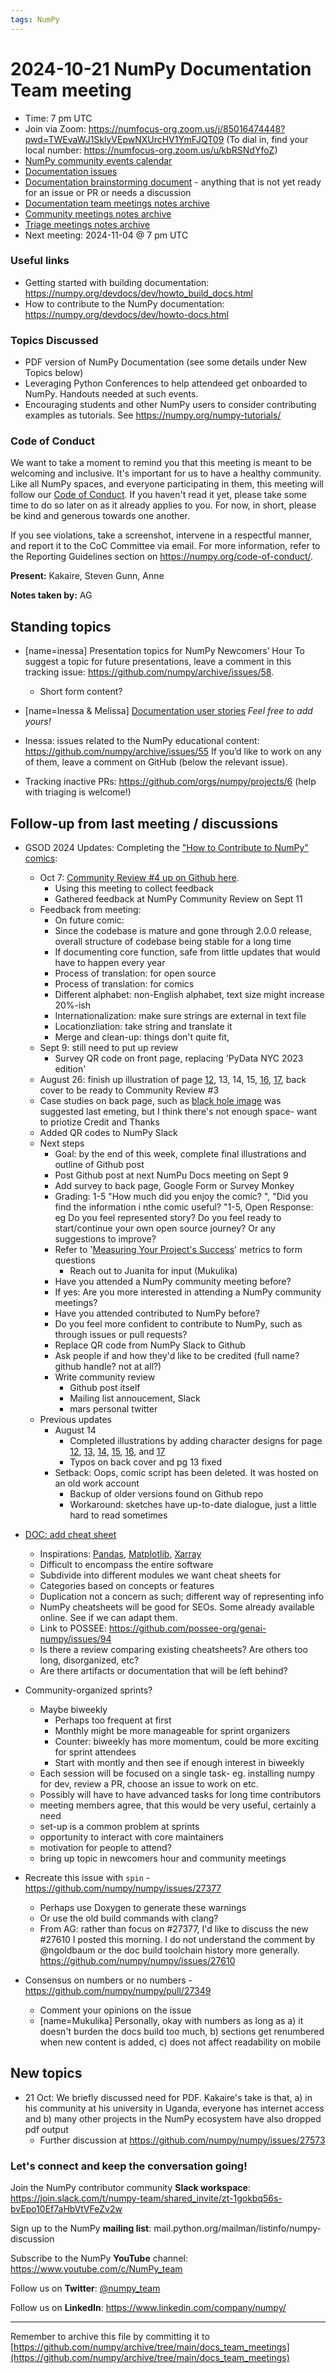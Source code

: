 ```yaml
---
tags: NumPy
---
```


# 2024-10-21 NumPy Documentation Team meeting

- Time: 7 pm UTC
- Join via Zoom: https://numfocus-org.zoom.us/j/85016474448?pwd=TWEvaWJ1SklyVEpwNXUrcHV1YmFJQT09 (To dial in, find your local number: https://numfocus-org.zoom.us/u/kbRSNdYfoZ)
- [NumPy community events calendar](https://scientific-python.org/calendars/)
- [Documentation issues](https://github.com/numpy/numpy/labels/04%20-%20Documentation)
- [Documentation brainstorming document](https://hackmd.io/RdtnQZpLRZqgNRe4gaJ0SA) - anything that is not yet ready for an issue or PR or needs a discussion
- [Documentation team meetings notes archive](https://github.com/numpy/archive/tree/main/docs_team_meetings)
- [Community meetings notes archive](https://github.com/numpy/archive/tree/main/community_meetings)
- [Triage meetings notes archive](https://github.com/numpy/archive/tree/master/triage_meetings)
- Next meeting: 2024-11-04 @ 7 pm UTC

### Useful links

- Getting started with building documentation: https://numpy.org/devdocs/dev/howto_build_docs.html
- How to contribute to the NumPy documentation: https://numpy.org/devdocs/dev/howto-docs.html

### Topics Discussed
- PDF version of NumPy Documentation (see some details under New Topics below)
- Leveraging Python Conferences to help attendeed get onboarded to NumPy. Handouts needed at such events.
- Encouraging students and other NumPy users to consider contributing examples as tutorials. See https://numpy.org/numpy-tutorials/

### Code of Conduct

We want to take a moment to remind you that this meeting is meant to be welcoming and inclusive. It's important for us to have a healthy community. Like all NumPy spaces, and everyone participating in them, this meeting will follow our [Code of Conduct](https://numpy.org/code-of-conduct/). If you haven't read it yet, please take some time to do so later on as it already applies to you. For now, in short, please be kind and generous towards one another. 

If you see violations, take a screenshot, intervene in a respectful manner, and report it to the CoC Committee via email. For more information, refer to the Reporting Guidelines section on https://numpy.org/code-of-conduct/.

**Present:** 
  Kakaire, Steven
  Gunn, Anne

**Notes taken by:**
  AG


## Standing topics

- [name=inessa] Presentation topics for NumPy Newcomers’ Hour 
To suggest a topic for future presentations, leave a comment in this tracking issue: https://github.com/numpy/archive/issues/58.
    - Short form content?

- [name=Inessa & Melissa] [Documentation user stories](https://github.com/numpy/numpy/issues/22089)
    *Feel free to add yours!*
    
- Inessa: issues related to the NumPy educational content:
https://github.com/numpy/archive/issues/55
If you’d like to work on any of them, leave a comment on GitHub (below the relevant issue).

- Tracking inactive PRs: https://github.com/orgs/numpy/projects/6 
(help with triaging is welcome!)



## Follow-up from last meeting / discussions

- GSOD 2024 Updates: Completing the ["How to Contribute to NumPy" comics](https://heyzine.com/flip-book/3e66a13901.html):
    - Oct 7: [Community Review #4 up on Github here](https://github.com/numpy/numpy/issues/27375).
        - Using this meeting to collect feedback
        - Gathered feedback at NumPy Community Review on Sept 11
    - Feedback from meeting:
        - On future comic: 
        - Since the codebase is mature and gone through 2.0.0 release, overall structure of codebase being stable for a long time
        - If documenting core function, safe from little updates that would have to happen every year
        - Process of translation: for open source
        - Process of translation: for comics
        - Different alphabet: non-English alphabet, text size might increase 20%-ish
        - Internationalization: make sure strings are external in text file
        - Locationzliation: take string and translate it
        - Merge and clean-up: things don't quite fit, 
    - Sept 9: still need to put up review
        - Survey QR code on front page, replacing 'PyData NYC 2023 edition'
    - August 26: finish up illustration of page [12](https://github.com/MarsBarLee/gsod-numpy-2023/blob/main/pg%2012_08_26_24.png?raw=true), 13, 14, 15, [16](https://github.com/MarsBarLee/gsod-numpy-2023/blob/main/pg%2016_08_26_24.png), [17](https://github.com/MarsBarLee/gsod-numpy-2023/blob/main/pg%2017_08_26_24.png?raw=true), back cover to be ready to Community Review #3
    - Case studies on back page, such as [black hole image](https://numpy.org/case-studies/blackhole-image/) was suggested last emeting, but I think there's not enough space- want to priotize Credit and Thanks
    - Added QR codes to NumPy Slack
    - Next steps
        - Goal: by the end of this week, complete final illustrations and outline of Github post
        - Post Github post at next NumPu Docs meeting on Sept 9
        - Add survey to back page, Google Form or Survey Monkey
        - Grading: 1-5 "How much did you enjoy the comic? ", "Did you find the information i nthe comic useful? "1-5, Open Response: eg Do you feel represented story? Do you feel ready to start/continue your own open source journey? Or any suggestions to improve? 
        - Refer to '[Measuring Your Project's Success](https://github.com/numpy/numpy/wiki/Google-Season-of-Docs-2024:-Project-Proposal)' metrics to form questions
            - Reach out to Juanita for input (Mukulika)
        - Have you attended a NumPy community meeting before?
        - If yes: Are you more interested in attending a NumPy community meetings?
        - Have you attended contributed to NumPy before?
        - Do you feel more confident to contribute to NumPy, such as through issues or pull requests?
        - Replace QR code from NumPy Slack to Github
        - Ask people if and how they'd like to be credited (full name? github handle? not at all?)
        - Write community review
            - Github post itself
            - Mailing list annoucement, Slack
            - mars personal twitter
    - Previous updates
        - August 14
            - Completed illustrations by adding character designs for page [12](https://github.com/MarsBarLee/gsod-numpy-2023/blob/main/pg%2012_08_12_24.png?raw=true), [13](https://github.com/MarsBarLee/gsod-numpy-2023/blob/main/pg%2013_08_12_24.png?raw=true), [14](https://github.com/MarsBarLee/gsod-numpy-2023/blob/main/pg%2014_08_12_24.png?raw=true), [15](https://github.com/MarsBarLee/gsod-numpy-2023/blob/main/pg%2015_8_12_24.png), [16](https://github.com/MarsBarLee/gsod-numpy-2023/blob/main/pg%2016_08_12_24.png), and [17](https://github.com/MarsBarLee/gsod-numpy-2023/blob/main/pg%2017_08_12_24.png)
            - Typos on back cover and pg 13 fixed
        - Setback: Oops, comic script has been deleted. It was hosted on an old work account
            - Backup of older versions found on Github repo
            - Workaround: sketches have up-to-date dialogue, just a little hard to read sometimes

- [DOC: add cheat sheet](https://github.com/numpy/numpy/issues/26593)
    - Inspirations: [Pandas](https://github.com/pandas-dev/pandas/blob/main/doc/cheatsheet/Pandas_Cheat_Sheet.pdf), [Matplotlib](https://matplotlib.org/cheatsheets/), [Xarray](https://docs.xarray.dev/en/stable/howdoi.html)
    - Difficult to encompass the entire software
    - Subdivide into different modules we want cheat sheets for
    - Categories based on concepts or features
    - Duplication not a concern as such; different way of representing info 
    - NumPy cheatsheets will be good for SEOs. Some already available online. See if we can adapt them.
    - Link to POSSEE: https://github.com/possee-org/genai-numpy/issues/94
    - Is there a review comparing existing cheatsheets? Are others too long, disorganized, etc?
    - Are there artifacts or documentation that will be left behind?

- Community-organized sprints?
    - Maybe biweekly 
        - Perhaps too frequent at first
        - Monthly might be more manageable for sprint organizers
        - Counter: biweekly has more momentum, could be more exciting for sprint attendees
        - Start with montly and then see if enough interest in biweekly
    - Each session will be focused on a single task- eg. installing numpy for dev, review a PR, choose an issue to work on etc.
    - Possibly will have to have advanced tasks for long time contributors
    - meeting members agree, that this would be very useful, certainly a need
    - set-up is a common problem at sprints
    - opportunity to interact with core maintainers
    - motivation for people to attend?
    - bring up topic in newcomers hour and community meetings


- Recreate this issue with `spin` - https://github.com/numpy/numpy/issues/27377
    - Perhaps use Doxygen to generate these warnings
    - Or use the old build commands with clang?
    - From AG: rather than focus on #27377, I'd like to discuss the new #27610 I posted this morning. I do not  understand the comment by @ngoldbaum or the doc build toolchain history more generally. https://github.com/numpy/numpy/issues/27610

- Consensus on numbers or no numbers - https://github.com/numpy/numpy/pull/27349
    - Comment your opinions on the issue
    - [name=Mukulika] Personally, okay with numbers as long as a) it doesn't burden the docs build too much, b) sections get renumbered when new content is added, c) does not affect readability on mobile


## New topics
- 21 Oct: We briefly discussed need for PDF. Kakaire's take is that, a) in his community at his university in Uganda, everyone has internet access and b) many other projects in the NumPy ecosystem have also dropped pdf output
    - Further discussion at https://github.com/numpy/numpy/issues/27573

### Let's connect and keep the conversation going!
Join the NumPy contributor community **Slack workspace**: https://join.slack.com/t/numpy-team/shared_invite/zt-1gokbq56s-bvEpo10Ef7aHbVtVFeZv2w

Sign up to the NumPy **mailing list**: mail.python.org/mailman/listinfo/numpy-discussion

Subscribe to the NumPy **YouTube** channel: https://www.youtube.com/c/NumPy_team

Follow us on **Twitter**: [@numpy_team](https://twitter.com/numpy_team)

Follow us on **LinkedIn**: https://www.linkedin.com/company/numpy/

---
Remember to archive this file by committing it to 
[https://github.com/numpy/archive/tree/main/docs_team_meetings](https://github.com/numpy/archive/tree/main/docs_team_meetings)
